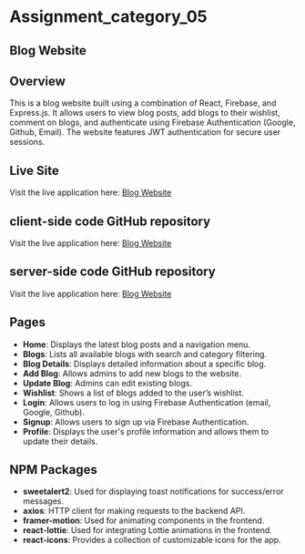 # Assignment_category_05

## Blog Website

## Overview
This is a blog website built using a combination of React, Firebase, and Express.js. It allows users to view blog posts, add blogs to their wishlist, comment on blogs, and authenticate using Firebase Authentication (Google, Github, Email). The website features JWT authentication for secure user sessions.


##  Live Site
Visit the live application here: [Blog Website](https://blog-site-authentication.web.app)
## client-side code GitHub repository
Visit the live application here: [Blog Website](https://github.com/programming-hero-web-course2/b10a11-client-side-farihaa1)
## server-side code GitHub repository
Visit the live application here: [Blog Website](https://github.com/programming-hero-web-course2/b10a11-server-side-farihaa1)

## Pages

- **Home**: Displays the latest blog posts and a navigation menu.
- **Blogs**: Lists all available blogs with search and category filtering.
- **Blog Details**: Displays detailed information about a specific blog.
- **Add Blog**: Allows admins to add new blogs to the website.
- **Update Blog**: Admins can edit existing blogs.
- **Wishlist**: Shows a list of blogs added to the user’s wishlist.
- **Login**: Allows users to log in using Firebase Authentication (email, Google, Github).
- **Signup**: Allows users to sign up via Firebase Authentication.
- **Profile**: Displays the user's profile information and allows them to update their details.

## NPM Packages

- **sweetalert2**: Used for displaying toast notifications for success/error messages.
- **axios**: HTTP client for making requests to the backend API.
- **framer-motion**: Used for animating components in the frontend.
- **react-lottie**: Used for integrating Lottie animations in the frontend.
- **react-icons**: Provides a collection of customizable icons for the app.
